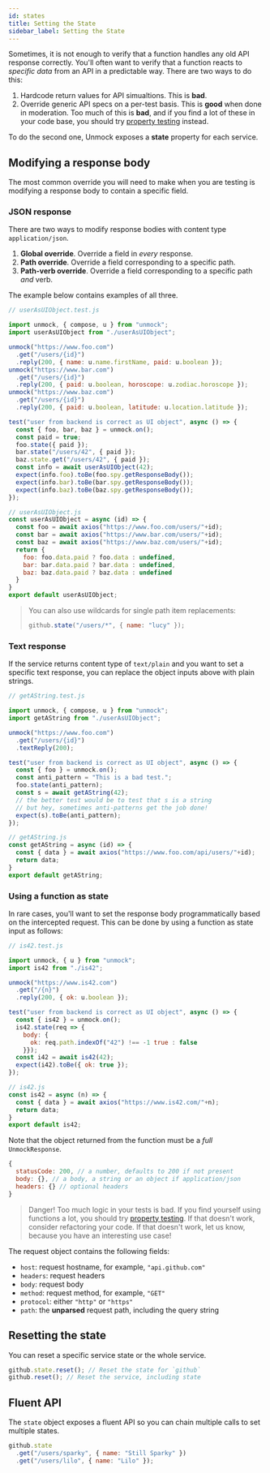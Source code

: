 ```yaml
---
id: states
title: Setting the State
sidebar_label: Setting the State
---
```


Sometimes, it is not enough to verify that a function handles any old API response correctly. You'll often want to verify that a function reacts to *specific data* from an API in a predictable way. There are two ways to do this:

1. Hardcode return values for API simualtions. This is **bad**.
1. Override generic API specs on a per-test basis. This is **good** when done in moderation. Too much of this is **bad**, and if you find a lot of these in your code base, you should try [property testing](property.md) instead.

To do the second one, Unmock exposes a **state** property for each service.

## Modifying a response body

The most common override you will need to make when you are testing is modifying a response body to contain a specific field.

### JSON response

There are two ways to modify response bodies with content type `application/json`.

1. **Global override**. Override a field in *every* response.
1. **Path override**. Override a field corresponding to a specific path.
1. **Path-verb override**. Override a field corresponding to a specific path *and* verb.

The example below contains examples of all three.

<!--DOCUSAURUS_CODE_TABS-->

<!--Test-->
```javascript
// userAsUIObject.test.js

import unmock, { compose, u } from "unmock";
import userAsUIObject from "./userAsUIObject";

unmock("https://www.foo.com")
  .get("/users/{id}")
  .reply(200, { name: u.name.firstName, paid: u.boolean });
unmock("https://www.bar.com")
  .get("/users/{id}")
  .reply(200, { paid: u.boolean, horoscope: u.zodiac.horoscope });
unmock("https://www.baz.com")
  .get("/users/{id}")
  .reply(200, { paid: u.boolean, latitude: u.location.latitude });

test("user from backend is correct as UI object", async () => {
  const { foo, bar, baz } = unmock.on();
  const paid = true;
  foo.state({ paid });
  bar.state("/users/42", { paid });
  baz.state.get("/users/42", { paid });
  const info = await userAsUIObject(42);
  expect(info.foo).toBe(foo.spy.getResponseBody());
  expect(info.bar).toBe(bar.spy.getResponseBody());
  expect(info.baz).toBe(baz.spy.getResponseBody());
});
```

<!--Code-->
```javascript
// userAsUIObject.js
const userAsUIObject = async (id) => {
  const foo = await axios("https://www.foo.com/users/"+id);
  const bar = await axios("https://www.bar.com/users/"+id);
  const baz = await axios("https://www.baz.com/users/"+id);
  return {
    foo: foo.data.paid ? foo.data : undefined,
    bar: bar.data.paid ? bar.data : undefined,
    baz: baz.data.paid ? baz.data : undefined
  }
}
export default userAsUIObject;
```

<!--END_DOCUSAURUS_CODE_TABS-->


> You can also use wildcards for single path item replacements:
>
> ```javascript
> github.state("/users/*", { name: "lucy" });
> ```

### Text response

If the service returns content type of `text/plain` and you want to set a specific text response, you can replace the object inputs above with plain strings.

<!--DOCUSAURUS_CODE_TABS-->

<!--Test-->
```javascript
// getAString.test.js

import unmock, { compose, u } from "unmock";
import getAString from "./userAsUIObject";

unmock("https://www.foo.com")
  .get("/users/{id}")
  .textReply(200);

test("user from backend is correct as UI object", async () => {
  const { foo } = unmock.on();
  const anti_pattern = "This is a bad test.";
  foo.state(anti_pattern);
  const s = await getAString(42);
  // the better test would be to test that s is a string
  // but hey, sometimes anti-patterns get the job done!
  expect(s).toBe(anti_pattern);
});
```

<!--Code-->
```javascript
// getAString.js
const getAString = async (id) => {
  const { data } = await axios("https://www.foo.com/api/users/"+id);
  return data;
}
export default getAString;
```

<!--END_DOCUSAURUS_CODE_TABS-->

### Using a function as state

In rare cases, you'll want to set the response body programmatically based on the intercepted request. This can be done by using a function as state input as follows:

<!--DOCUSAURUS_CODE_TABS-->

<!--Test-->
```javascript
// is42.test.js

import unmock, { u } from "unmock";
import is42 from "./is42";

unmock("https://www.is42.com")
  .get("/{n}")
  .reply(200, { ok: u.boolean });

test("user from backend is correct as UI object", async () => {
  const { is42 } = unmock.on();
  is42.state(req => {
    body: {
      ok: req.path.indexOf("42") !== -1 true : false
    }});
  const i42 = await is42(42);
  expect(i42).toBe({ ok: true });
});
```

<!--Code-->
```javascript
// is42.js
const is42 = async (n) => {
  const { data } = await axios("https://www.is42.com/"+n);
  return data;
}
export default is42;
```

<!--END_DOCUSAURUS_CODE_TABS-->

Note that the object returned from the function must be a _full_ `UnmockResponse`.

```javascript
{
  statusCode: 200, // a number, defaults to 200 if not present
  body: {}, // a body, a string or an object if application/json
  headers: {} // optional headers
}
```

> Danger! Too much logic in your tests is bad. If you find yourself using functions a lot, you should try [property testing](property.md). If that doesn't work, consider refactoring your code. If that doesn't work, let us know, because you have an interesting use case!

The request object contains the following fields:

- `host`: request hostname, for example, `"api.github.com"`
- `headers`: request headers
- `body`: request body
- `method`: request method, for example, `"GET"`
- `protocol`: either `"http"` or `"https"`
- `path`: the **unparsed** request path, including the query string

## Resetting the state

You can reset a specific service state or the whole service.

```javascript
github.state.reset(); // Reset the state for `github`
github.reset(); // Reset the service, including state
```

## Fluent API

The `state` object exposes a fluent API so you can chain multiple calls to set multiple states.

```javascript
github.state
  .get("/users/sparky", { name: "Still Sparky" })
  .get("/users/lilo", { name: "Lilo" });
```
